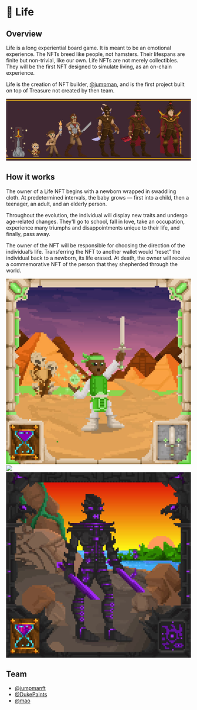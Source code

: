 # 👶 Life

## Overview

Life is a long experiential board game. It is meant to be an emotional experience. The NFTs breed like people, not hamsters. Their lifespans are finite but non-trivial, like our own. Life NFTs are not merely collectibles. They will be the first NFT designed to simulate living, as an on-chain experience.

Life is the creation of NFT builder, [@jumpman](https://twitter.com/jumpmanft), and is the first project built on top of Treasure not created by then team.

![](<../../../.gitbook/assets/1500x500 (1).jpg>)

## How it works

The owner of a Life NFT begins with a newborn wrapped in swaddling cloth. At predetermined intervals, the baby grows — first into a child, then a teenager, an adult, and an elderly person.

Throughout the evolution, the individual will display new traits and undergo age-related changes. They'll go to school, fall in love, take an occupation, experience many triumphs and disappointments unique to their life, and finally, pass away.

The owner of the NFT will be responsible for choosing the direction of the individual’s life. Transferring the NFT to another wallet would “reset” the individual back to a newborn, its life erased. At death, the owner will receive a commemorative NFT of the person that they shepherded through the world.

![](<../../../.gitbook/assets/FGG9q2WUUAcZXWz (1).jpg>) ![](../../../.gitbook/assets/FFYxjuOXsA0\_BPr.jpg) ![](../../../.gitbook/assets/FF8zDcsVcAIRO5T.jpg)

## **Team**

* [@jumpmanft](https://twitter.com/jumpmanft)
* [@DukePaints](https://twitter.com/DukePaints)
* [@mao](https://twitter.com/Mezereth)
